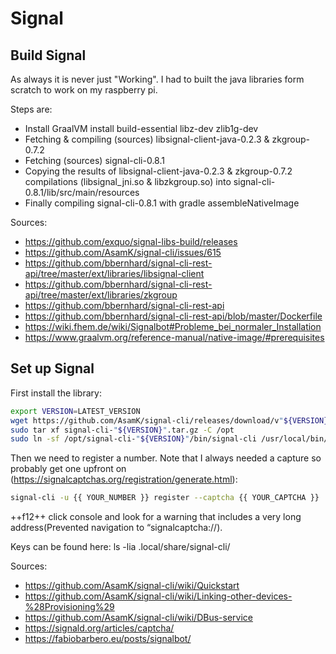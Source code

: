 # Signal

## Build Signal

As always it is never just "Working". I had to built the java libraries form scratch to work on my raspberry pi.

Steps are:

- Install GraalVM  install build-essential libz-dev zlib1g-dev
- Fetching & compiling (sources) libsignal-client-java-0.2.3 & zkgroup-0.7.2
- Fetching (sources) signal-cli-0.8.1
- Copying the results of libsignal-client-java-0.2.3 & zkgroup-0.7.2 compilations (libsignal_jni.so & libzkgroup.so) into signal-cli-0.8.1/lib/src/main/resources
- Finally compiling signal-cli-0.8.1 with gradle assembleNativeImage

Sources:

- <https://github.com/exquo/signal-libs-build/releases>
- <https://github.com/AsamK/signal-cli/issues/615>
- <https://github.com/bbernhard/signal-cli-rest-api/tree/master/ext/libraries/libsignal-client>
- <https://github.com/bbernhard/signal-cli-rest-api/tree/master/ext/libraries/zkgroup>
- <https://github.com/bbernhard/signal-cli-rest-api>
- <https://github.com/bbernhard/signal-cli-rest-api/blob/master/Dockerfile>
- <https://wiki.fhem.de/wiki/Signalbot#Probleme_bei_normaler_Installation>
- <https://www.graalvm.org/reference-manual/native-image/#prerequisites>

## Set up Signal

First install the library:

``` bash
export VERSION=LATEST_VERSION
wget https://github.com/AsamK/signal-cli/releases/download/v"${VERSION}"/signal-cli-"${VERSION}".tar.gz
sudo tar xf signal-cli-"${VERSION}".tar.gz -C /opt
sudo ln -sf /opt/signal-cli-"${VERSION}"/bin/signal-cli /usr/local/bin/
```

Then we need to register a number. Note that I always needed a capture so probably get one upfront on (<https://signalcaptchas.org/registration/generate.html>):

``` bash
signal-cli -u {{ YOUR_NUMBER }} register --captcha {{ YOUR_CAPTCHA }}
```

++f12++ click console and look for a warning that includes a very long address(Prevented navigation to “signalcaptcha://).

Keys can be found here:
ls -lia .local/share/signal-cli/

Sources:

- <https://github.com/AsamK/signal-cli/wiki/Quickstart>
- <https://github.com/AsamK/signal-cli/wiki/Linking-other-devices-%28Provisioning%29>
- <https://github.com/AsamK/signal-cli/wiki/DBus-service>
- <https://signald.org/articles/captcha/>
- <https://fabiobarbero.eu/posts/signalbot/>
